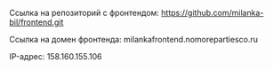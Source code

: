 Ссылка на репозиторий с фронтендом: https://github.com/milanka-bil/frontend.git

Ссылка на домен фронтенда: milankafrontend.nomorepartiesco.ru

IP-адрес: 158.160.155.106
